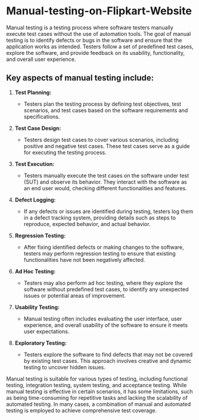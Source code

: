 # Manual-testing-on-Flipkart-Website

Manual testing is a testing process where software testers manually execute test cases without the use of automation tools. The goal of manual testing is to identify defects or bugs in the software and ensure that the application works as intended. Testers follow a set of predefined test cases, explore the software, and provide feedback on its usability, functionality, and overall user experience.

## Key aspects of manual testing include:

1. **Test Planning:**
   - Testers plan the testing process by defining test objectives, test scenarios, and test cases based on the software requirements and specifications.

2. **Test Case Design:**
   - Testers design test cases to cover various scenarios, including positive and negative test cases. These test cases serve as a guide for executing the testing process.

3. **Test Execution:**
   - Testers manually execute the test cases on the software under test (SUT) and observe its behavior. They interact with the software as an end user would, checking different functionalities and features.

4. **Defect Logging:**
   - If any defects or issues are identified during testing, testers log them in a defect tracking system, providing details such as steps to reproduce, expected behavior, and actual behavior.

5. **Regression Testing:**
   - After fixing identified defects or making changes to the software, testers may perform regression testing to ensure that existing functionalities have not been negatively affected.

6. **Ad Hoc Testing:**
   - Testers may also perform ad hoc testing, where they explore the software without predefined test cases, to identify any unexpected issues or potential areas of improvement.

7. **Usability Testing:**
   - Manual testing often includes evaluating the user interface, user experience, and overall usability of the software to ensure it meets user expectations.

8. **Exploratory Testing:**
   - Testers explore the software to find defects that may not be covered by existing test cases. This approach involves creative and dynamic testing to uncover hidden issues.

Manual testing is suitable for various types of testing, including functional testing, integration testing, system testing, and acceptance testing. While manual testing is effective in certain scenarios, it has some limitations, such as being time-consuming for repetitive tasks and lacking the scalability of automated testing. In many cases, a combination of manual and automated testing is employed to achieve comprehensive test coverage.
